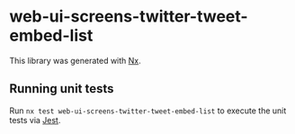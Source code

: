 # web-ui-screens-twitter-tweet-embed-list

This library was generated with [Nx](https://nx.dev).

## Running unit tests

Run `nx test web-ui-screens-twitter-tweet-embed-list` to execute the unit tests via [Jest](https://jestjs.io).
